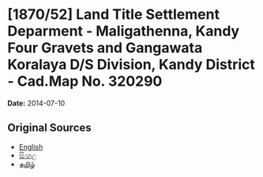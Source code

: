 # [1870/52] Land Title Settlement Deparment - Maligathenna, Kandy Four Gravets and Gangawata Koralaya D/S Division, Kandy District - Cad.Map No. 320290

**Date:** 2014-07-10

## Original Sources

- [English](https://documents.gov.lk/view/extra-gazettes/2014/7/1870-52_E.pdf)
- [සිංහල](https://documents.gov.lk/view/extra-gazettes/2014/7/1870-52_S.pdf)
- [தமிழ்](https://documents.gov.lk/view/extra-gazettes/2014/7/1870-52_T.pdf)

